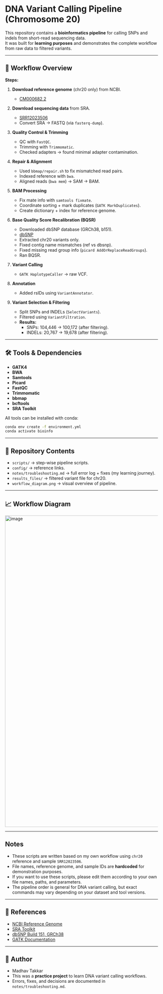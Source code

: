 # DNA Variant Calling Pipeline (Chromosome 20)

This repository contains a **bioinformatics pipeline** for calling SNPs and indels from short-read sequencing data.  
It was built for **learning purposes** and demonstrates the complete workflow from raw data to filtered variants.

---

## 🚀 Workflow Overview

**Steps:**
1. **Download reference genome** (chr20 only) from NCBI.  
   - [CM000682.2](https://www.ncbi.nlm.nih.gov/nucleotide/CM000682.2)

2. **Download sequencing data** from SRA.  
   - [SRR12023506](https://www.ncbi.nlm.nih.gov/sra/?term=SRR12023506)  
   - Convert SRA → FASTQ (via `fasterq-dump`).

3. **Quality Control & Trimming**  
   - QC with `FastQC`.  
   - Trimming with `Trimmomatic`.  
   - Checked adapters → found minimal adapter contamination.  

4. **Repair & Alignment**  
   - Used `bbmap/repair.sh` to fix mismatched read pairs.  
   - Indexed reference with `bwa`.  
   - Aligned reads (`bwa mem`) → SAM → BAM.

5. **BAM Processing**  
   - Fix mate info with `samtools fixmate`.  
   - Coordinate sorting + mark duplicates (`GATK MarkDuplicates`).  
   - Create dictionary + index for reference genome.  

6. **Base Quality Score Recalibration (BQSR)**  
   - Downloaded dbSNP database (GRCh38, b151).
   - [dbSNP](https://ftp.ncbi.nlm.nih.gov/snp/organisms/human_9606_b151_GRCh38p7/VCF/)  
   - Extracted chr20 variants only.  
   - Fixed contig name mismatches (ref vs dbsnp).  
   - Fixed missing read group info (`picard AddOrReplaceReadGroups`).  
   - Ran BQSR.

7. **Variant Calling**  
   - `GATK HaplotypeCaller` → raw VCF.  

8. **Annotation**  
   - Added rsIDs using `VariantAnnotator`.  

9. **Variant Selection & Filtering**  
   - Split SNPs and INDELs (`SelectVariants`).  
   - Filtered using `VariantFiltration`.  
   - **Results:**  
     - SNPs: 104,446 → 100,172 (after filtering).  
     - INDELs: 20,767 → 19,678 (after filtering).  

---

## 🛠 Tools & Dependencies

- **GATK4**
- **BWA**
- **Samtools**
- **Picard**
- **FastQC**
- **Trimmomatic**
- **bbmap**
- **bcftools**
- **SRA Toolkit**

All tools can be installed with conda:

```bash
conda env create -f environment.yml
conda activate bioinfo
````

---

## 📂 Repository Contents

* `scripts/` → step-wise pipeline scripts.
* `config/` → reference links.
* `notes/troubleshooting.md` → full error log + fixes (my learning journey).
* `results_files/` → filtered variant file for chr20.
* `workflow_diagram.png` → visual overview of pipeline.

---

## 📈 Workflow Diagram

<img width="1536" height="1024" alt="image" src="https://github.com/user-attachments/assets/53f3569f-3e2a-4594-966e-b141c9ce28d2" />


---

## Notes
- These scripts are written based on my own workflow using `chr20` reference and sample `SRR12023506`.
- File names, reference genome, and sample IDs are **hardcoded** for demonstration purposes.
- If you want to use these scripts, please edit them according to your own file names, paths, and parameters.
- The pipeline order is general for DNA variant calling, but exact commands may vary depending on your dataset and tool versions.

---

## 📎 References

* [NCBI Reference Genome](https://www.ncbi.nlm.nih.gov/nucleotide/CM000682.2)
* [SRA Toolkit](https://github.com/ncbi/sra-tools)
* [dbSNP Build 151, GRCh38](https://ftp.ncbi.nlm.nih.gov/snp/organisms/human_9606_b151_GRCh38p7/VCF/)
* [GATK Documentation](https://gatk.broadinstitute.org/)

---

## 👤 Author

* Madhav Takkar
* This was a **practice project** to learn DNA variant calling workflows.
* Errors, fixes, and decisions are documented in `notes/troubleshooting.md`.

```


